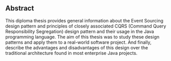 ##  Abstract

This diploma thesis provides general information about the Event Sourcing design pattern and principles of closely associated CQRS (Command Query Responsibility Segregation) design pattern and their usage in the Java programming language. The aim of this thesis was to study these design patterns and apply them to a real-world software project. And finally, describe the advantages and disadvantages of this design over the traditional architecture found in most enterprise Java projects.